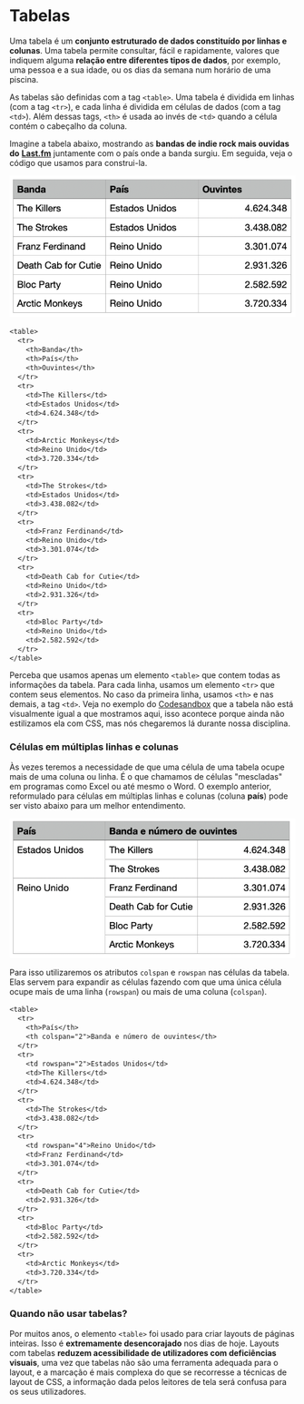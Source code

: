 # Tabelas

Uma tabela é um **conjunto estruturado de dados constituído por linhas e colunas**. Uma tabela permite consultar, fácil e rapidamente, valores que indiquem alguma **relação entre diferentes tipos de dados**, por exemplo, uma pessoa e a sua idade, ou os dias da semana num horário de uma piscina.

As tabelas são definidas com a tag `<table>`. Uma tabela é dividida em linhas \(com a tag `<tr>`\), e cada linha é dividida em células de dados \(com a tag `<td>`\). Além dessas tags, `<th>` é usada ao invés de `<td>` quando a célula contém o cabeçalho da coluna.

Imagine a tabela abaixo, mostrando as **bandas de indie rock mais ouvidas do** [**Last.fm**](https://last.fm) juntamente com o país onde a banda surgiu. Em seguida, veja o código que usamos para construi-la.

![Exemplo de tabela](../.gitbook/assets/screen-shot-2020-09-19-at-20.47.53.png)

```markup
<table>
  <tr>
    <th>Banda</th>
    <th>País</th>
    <th>Ouvintes</th>
  </tr>
  <tr>
    <td>The Killers</td>
    <td>Estados Unidos</td>
    <td>4.624.348</td>
  </tr>
  <tr>
    <td>Arctic Monkeys</td>
    <td>Reino Unido</td>
    <td>3.720.334</td>
  </tr>
  <tr>
    <td>The Strokes</td>
    <td>Estados Unidos</td>
    <td>3.438.082</td>
  </tr>
  <tr>
    <td>Franz Ferdinand</td>
    <td>Reino Unido</td>
    <td>3.301.074</td>
  </tr>
  <tr>
    <td>Death Cab for Cutie</td>
    <td>Reino Unido</td>
    <td>2.931.326</td>
  </tr>
  <tr>
    <td>Bloc Party</td>
    <td>Reino Unido</td>
    <td>2.582.592</td>
  </tr>
</table>
```

Perceba que usamos apenas um elemento `<table>` que contem todas as informações da tabela. Para cada linha, usamos um elemento `<tr>` que contem seus elementos. No caso da primeira linha, usamos `<th>` e nas demais, a tag `<td>`. Veja no exemplo do [Codesandbox](https://codesandbox.io/s/06-tabelas-c26oj?file=/index.html:287-1068) que a tabela não está visualmente igual a que mostramos aqui, isso acontece porque ainda não estilizamos ela com CSS, mas nós chegaremos lá durante nossa disciplina.

### Células em múltiplas linhas e colunas <a id="Permitir_que_as_c&#xE9;lulas_sejam_distribu&#xED;das_por_m&#xFA;ltiplas_filas_e_colunas"></a>

Às vezes teremos a necessidade de que uma célula de uma tabela ocupe mais de uma coluna ou linha. É o que chamamos de células "mescladas" em programas como Excel ou até mesmo o Word. O exemplo anterior, reformulado para células em múltiplas linhas e colunas \(coluna **país**\) pode ser visto abaixo para um melhor entendimento.

![](../.gitbook/assets/screen-shot-2020-09-19-at-20.55.34.png)

Para isso utilizaremos os atributos `colspan` e `rowspan` nas células da tabela. Elas servem para expandir as células fazendo com que uma única célula ocupe mais de uma linha \(`rowspan`\) ou mais de uma coluna \(`colspan`\).

```markup
<table>
  <tr>
    <th>País</th>
    <th colspan="2">Banda e número de ouvintes</th>
  </tr>
  <tr>
    <td rowspan="2">Estados Unidos</td>
    <td>The Killers</td>
    <td>4.624.348</td>
  </tr>
  <tr>
    <td>The Strokes</td>
    <td>3.438.082</td>
  </tr>
  <tr>
    <td rowspan="4">Reino Unido</td>
    <td>Franz Ferdinand</td>
    <td>3.301.074</td>
  </tr>
  <tr>
    <td>Death Cab for Cutie</td>
    <td>2.931.326</td>
  </tr>
  <tr>
    <td>Bloc Party</td>
    <td>2.582.592</td>
  </tr>
  <tr>
    <td>Arctic Monkeys</td>
    <td>3.720.334</td>
  </tr>
</table>
```

### Quando não usar tabelas?

Por muitos anos, o elemento `<table>` foi usado para criar layouts de páginas inteiras. Isso é **extremamente desencorajado** nos dias de hoje. Layouts com tabelas **reduzem acessibilidade de utilizadores com deficiências visuais**, uma vez que tabelas não são uma ferramenta adequada para o layout, e a marcação é mais complexa do que se recorresse a técnicas de layout de CSS, a informação dada pelos leitores de tela será confusa para os seus utilizadores.

